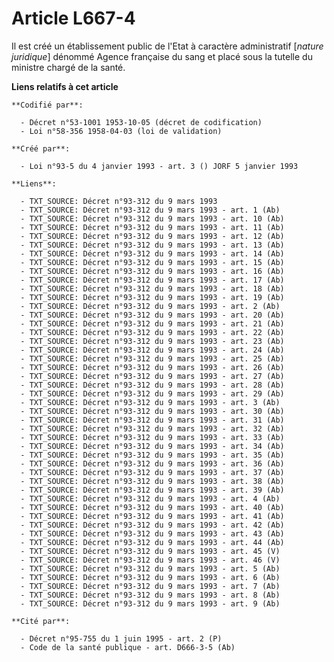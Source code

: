 # Article L667-4

Il est créé un établissement public de l'Etat à caractère administratif [*nature juridique*] dénommé Agence française du sang
et placé sous la tutelle du ministre chargé de la santé.

**Liens relatifs à cet article**

	**Codifié par**:

	  - Décret n°53-1001 1953-10-05 (décret de codification)
	  - Loi n°58-356 1958-04-03 (loi de validation)

	**Créé par**:

	  - Loi n°93-5 du 4 janvier 1993 - art. 3 () JORF 5 janvier 1993

	**Liens**:

	  - TXT_SOURCE: Décret n°93-312 du 9 mars 1993
	  - TXT_SOURCE: Décret n°93-312 du 9 mars 1993 - art. 1 (Ab)
	  - TXT_SOURCE: Décret n°93-312 du 9 mars 1993 - art. 10 (Ab)
	  - TXT_SOURCE: Décret n°93-312 du 9 mars 1993 - art. 11 (Ab)
	  - TXT_SOURCE: Décret n°93-312 du 9 mars 1993 - art. 12 (Ab)
	  - TXT_SOURCE: Décret n°93-312 du 9 mars 1993 - art. 13 (Ab)
	  - TXT_SOURCE: Décret n°93-312 du 9 mars 1993 - art. 14 (Ab)
	  - TXT_SOURCE: Décret n°93-312 du 9 mars 1993 - art. 15 (Ab)
	  - TXT_SOURCE: Décret n°93-312 du 9 mars 1993 - art. 16 (Ab)
	  - TXT_SOURCE: Décret n°93-312 du 9 mars 1993 - art. 17 (Ab)
	  - TXT_SOURCE: Décret n°93-312 du 9 mars 1993 - art. 18 (Ab)
	  - TXT_SOURCE: Décret n°93-312 du 9 mars 1993 - art. 19 (Ab)
	  - TXT_SOURCE: Décret n°93-312 du 9 mars 1993 - art. 2 (Ab)
	  - TXT_SOURCE: Décret n°93-312 du 9 mars 1993 - art. 20 (Ab)
	  - TXT_SOURCE: Décret n°93-312 du 9 mars 1993 - art. 21 (Ab)
	  - TXT_SOURCE: Décret n°93-312 du 9 mars 1993 - art. 22 (Ab)
	  - TXT_SOURCE: Décret n°93-312 du 9 mars 1993 - art. 23 (Ab)
	  - TXT_SOURCE: Décret n°93-312 du 9 mars 1993 - art. 24 (Ab)
	  - TXT_SOURCE: Décret n°93-312 du 9 mars 1993 - art. 25 (Ab)
	  - TXT_SOURCE: Décret n°93-312 du 9 mars 1993 - art. 26 (Ab)
	  - TXT_SOURCE: Décret n°93-312 du 9 mars 1993 - art. 27 (Ab)
	  - TXT_SOURCE: Décret n°93-312 du 9 mars 1993 - art. 28 (Ab)
	  - TXT_SOURCE: Décret n°93-312 du 9 mars 1993 - art. 29 (Ab)
	  - TXT_SOURCE: Décret n°93-312 du 9 mars 1993 - art. 3 (Ab)
	  - TXT_SOURCE: Décret n°93-312 du 9 mars 1993 - art. 30 (Ab)
	  - TXT_SOURCE: Décret n°93-312 du 9 mars 1993 - art. 31 (Ab)
	  - TXT_SOURCE: Décret n°93-312 du 9 mars 1993 - art. 32 (Ab)
	  - TXT_SOURCE: Décret n°93-312 du 9 mars 1993 - art. 33 (Ab)
	  - TXT_SOURCE: Décret n°93-312 du 9 mars 1993 - art. 34 (Ab)
	  - TXT_SOURCE: Décret n°93-312 du 9 mars 1993 - art. 35 (Ab)
	  - TXT_SOURCE: Décret n°93-312 du 9 mars 1993 - art. 36 (Ab)
	  - TXT_SOURCE: Décret n°93-312 du 9 mars 1993 - art. 37 (Ab)
	  - TXT_SOURCE: Décret n°93-312 du 9 mars 1993 - art. 38 (Ab)
	  - TXT_SOURCE: Décret n°93-312 du 9 mars 1993 - art. 39 (Ab)
	  - TXT_SOURCE: Décret n°93-312 du 9 mars 1993 - art. 4 (Ab)
	  - TXT_SOURCE: Décret n°93-312 du 9 mars 1993 - art. 40 (Ab)
	  - TXT_SOURCE: Décret n°93-312 du 9 mars 1993 - art. 41 (Ab)
	  - TXT_SOURCE: Décret n°93-312 du 9 mars 1993 - art. 42 (Ab)
	  - TXT_SOURCE: Décret n°93-312 du 9 mars 1993 - art. 43 (Ab)
	  - TXT_SOURCE: Décret n°93-312 du 9 mars 1993 - art. 44 (Ab)
	  - TXT_SOURCE: Décret n°93-312 du 9 mars 1993 - art. 45 (V)
	  - TXT_SOURCE: Décret n°93-312 du 9 mars 1993 - art. 46 (V)
	  - TXT_SOURCE: Décret n°93-312 du 9 mars 1993 - art. 5 (Ab)
	  - TXT_SOURCE: Décret n°93-312 du 9 mars 1993 - art. 6 (Ab)
	  - TXT_SOURCE: Décret n°93-312 du 9 mars 1993 - art. 7 (Ab)
	  - TXT_SOURCE: Décret n°93-312 du 9 mars 1993 - art. 8 (Ab)
	  - TXT_SOURCE: Décret n°93-312 du 9 mars 1993 - art. 9 (Ab)

	**Cité par**:

	  - Décret n°95-755 du 1 juin 1995 - art. 2 (P)
	  - Code de la santé publique - art. D666-3-5 (Ab)

